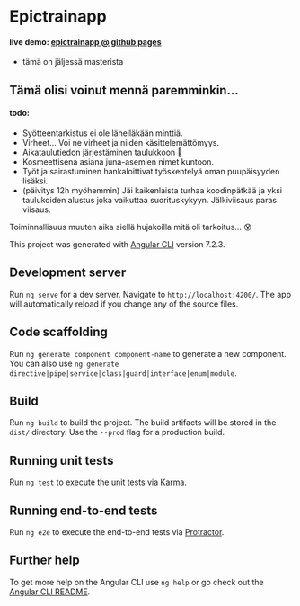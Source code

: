 # Epictrainapp

#### live demo: [epictrainapp @ github pages](https://l4505.github.io/epictrainapp/)
* tämä on jäljessä masterista


## **Tämä olisi voinut mennä paremminkin...**
#### todo:
* Syötteentarkistus ei ole lähelläkään minttiä.
* Virheet... Voi ne virheet ja niiden käsittelemättömyys.
* Aikataulutiedon järjestäminen taulukkoon 🤦
* Kosmeettisena asiana juna-asemien nimet kuntoon.
* Työt ja sairastuminen hankaloittivat työskentelyä oman puupäisyyden lisäksi.
* (päivitys 12h myöhemmin) Jäi kaikenlaista turhaa koodinpätkää ja yksi taulukoiden 
alustus joka vaikuttaa suorituskykyyn. Jälkiviisaus paras viisaus.

Toiminnallisuus muuten aika siellä hujakoilla mitä oli tarkoitus... 😰


This project was generated with [Angular CLI](https://github.com/angular/angular-cli) version 7.2.3.

## Development server

Run `ng serve` for a dev server. Navigate to `http://localhost:4200/`. The app will automatically reload if you change any of the source files.

## Code scaffolding

Run `ng generate component component-name` to generate a new component. You can also use `ng generate directive|pipe|service|class|guard|interface|enum|module`.

## Build

Run `ng build` to build the project. The build artifacts will be stored in the `dist/` directory. Use the `--prod` flag for a production build.

## Running unit tests

Run `ng test` to execute the unit tests via [Karma](https://karma-runner.github.io).

## Running end-to-end tests

Run `ng e2e` to execute the end-to-end tests via [Protractor](http://www.protractortest.org/).

## Further help

To get more help on the Angular CLI use `ng help` or go check out the [Angular CLI README](https://github.com/angular/angular-cli/blob/master/README.md).
